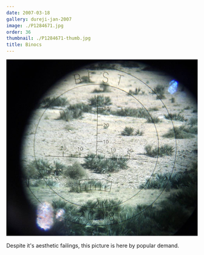 ```yaml
---
date: 2007-03-18
gallery: dureji-jan-2007
image: ./P1284671.jpg
order: 36
thumbnail: ./P1284671-thumb.jpg
title: Binocs
---
```


![Binocs](./P1284671.jpg)

Despite it's aesthetic failings, this picture is here by popular demand.